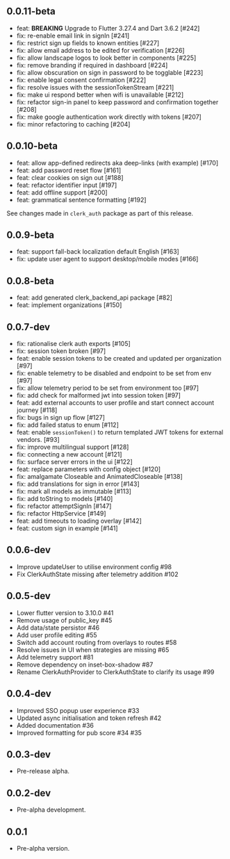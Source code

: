 ## 0.0.11-beta

* feat: **BREAKING** Upgrade to Flutter 3.27.4 and Dart 3.6.2 [#242]
* fix: re-enable email link in signIn [#241]
* fix: restrict sign up fields to known entities [#227]
* fix: allow email address to be edited for verification [#226]
* fix: allow landscape logos to look better in components [#225]
* fix: remove branding if required in dashboard [#224]
* fix: allow obscuration on sign in password to be togglable [#223]
* fix: enable legal consent confirmation [#222]
* fix: resolve issues with the sessionTokenStream [#221]
* fix: make ui respond better when wifi is unavailable [#212]
* fix: refactor sign-in panel to keep password and confirmation together [#208]
* fix: make google authentication work directly with tokens [#207]
* fix: minor refactoring to caching [#204]

## 0.0.10-beta

* feat: allow app-defined redirects aka deep-links (with example) [#170]
* feat: add password reset flow [#161]
* feat: clear cookies on sign out [#188]
* feat: refactor identifier input [#197]
* feat: add offline support [#200]
* feat: grammatical sentence formatting [#192]

See changes made in `clerk_auth` package as part of this release.

## 0.0.9-beta

* feat: support fall-back localization default English [#163]
* fix: update user agent to support desktop/mobile modes [#166]

## 0.0.8-beta

* feat: add generated clerk_backend_api package [#82]
* feat: implement organizations [#150] 

## 0.0.7-dev

* fix: rationalise clerk auth exports [#105]
* fix: session token broken [#97]
* feat: enable session tokens to be created and updated per organization [#97]
* fix: enable telemetry to be disabled and endpoint to be set from env [#97]
* fix: allow telemetry period to be set from environment too [#97]
* fix: add check for malformed jwt into session token [#97]
* feat: add external accounts to user profile and start connect account journey [#118]
* fix: bugs in sign up flow [#127]
* fix: add failed status to enum [#112]
* feat: enable `sessionToken()` to return templated JWT tokens for external vendors. [#93]
* fix: improve multilingual support [#128]
* fix: connecting a new account [#121]
* fix: surface server errors in the ui [#122] 
* feat: replace parameters with config object [#120]
* fix: amalgamate Closeable and AnimatedCloseable [#138]
* fix: add translations for sign in error [#143]
* fix: mark all models as immutable [#113] 
* fix: add toString to models [#140]
* fix: refactor attemptSignIn [#147]
* fix: refactor HttpService [#149]
* feat: add timeouts to loading overlay [#142]
* feat: custom sign in example [#141]

## 0.0.6-dev

- Improve updateUser to utilise environment config #98
- Fix ClerkAuthState missing after telemetry addition #102

## 0.0.5-dev

- Lower flutter version to 3.10.0 #41
- Remove usage of public_key #45
- Add data/state persistor #46
- Add user profile editing #55
- Switch add account routing from overlays to routes #58
- Resolve issues in UI when strategies are missing #65
- Add telemetry support #81
- Remove dependency on inset-box-shadow #87
- Rename ClerkAuthProvider to ClerkAuthState to clarify its usage #99

## 0.0.4-dev

- Improved SSO popup user experience #33
- Updated async initialisation and token refresh #42
- Added documentation #36
- Improved formatting for pub score #34 #35

## 0.0.3-dev

- Pre-release alpha.

## 0.0.2-dev

- Pre-alpha development.

## 0.0.1

- Pre-alpha version.
